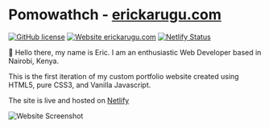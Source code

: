 # Pomowathch - [erickarugu.com](https://erickarugu.com)
[![GitHub license](https://img.shields.io/github/license/Naereen/StrapDown.js.svg)](https://github.com/Naereen/StrapDown.js/blob/master/LICENSE) [![Website erickarugu.com](https://img.shields.io/website-up-down-green-red/http/erickarugu.com.svg)](http://erickarugu.com/) [![Netlify Status](https://api.netlify.com/api/v1/badges/cc46f674-18e3-4126-8d89-46802b263e87/deploy-status)](https://app.netlify.com/sites/xenodochial-clarke-97f384/deploys)

:wave: Hello there, my name is Eric. I am an enthusiastic Web Developer based in Nairobi, Kenya.

This is the first iteration of my custom portfolio website created using HTML5, pure CSS3, and Vanilla Javascript.

The site is live and hosted on [Netlify](https://netlify.com) 

![Website Screenshot](https://www.erickarugu.com/og-image.png)
